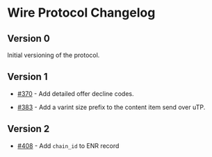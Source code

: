 # Wire Protocol Changelog

## Version 0

Initial versioning of the protocol.


## Version 1

- [#370](https://github.com/ethereum/portal-network-specs/pull/370) - Add detailed offer decline codes.

- [#383](https://github.com/ethereum/portal-network-specs/pull/383) - Add a varint size prefix to the content item send over uTP.

## Version 2

- [#408](https://github.com/ethereum/portal-network-specs/pull/408) - Add `chain_id` to ENR record
